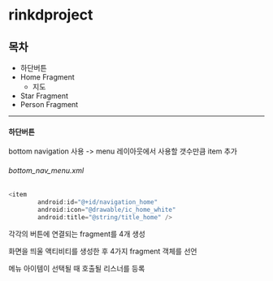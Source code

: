 # rinkdproject

## 목차
* 하단버튼
* Home Fragment
  * 지도
* Star Fragment
* Person Fragment

***


#### 하단버튼

bottom navigation 사용 -> menu 레이아웃에서 사용할 갯수만큼 item 추가


###### bottom_nav_menu.xml
```java
<item
        android:id="@+id/navigation_home"
        android:icon="@drawable/ic_home_white"
        android:title="@string/title_home" />
```

각각의 버튼에 연결되는 fragment를 4개 생성

화면을 띄울 액티비티를 생성한 후 4가지 fragment 객체를 선언

메뉴 아이템이 선택될 때 호출될 리스너를 등록
